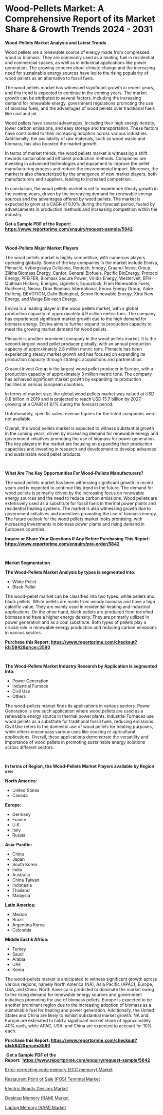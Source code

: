 <p><h1>Wood-Pellets Market: A Comprehensive Report of its Market Share & Growth Trends 2024 - 2031</h1></p><p><strong>Wood-Pellets Market Analysis and Latest Trends</strong></p>
<p><p>Wood pellets are a renewable source of energy made from compressed wood or biomass. They are commonly used as a heating fuel in residential and commercial spaces, as well as in industrial applications like power generation. The growing concern about climate change and the increasing need for sustainable energy sources have led to the rising popularity of wood pellets as an alternative to fossil fuels.</p><p>The wood pellets market has witnessed significant growth in recent years, and this trend is expected to continue in the coming years. The market growth can be attributed to several factors, including the increasing demand for renewable energy, government regulations promoting the use of biomass fuels, and the advantages of wood pellets over traditional fuels like coal and oil.</p><p>Wood pellets have several advantages, including their high energy density, lower carbon emissions, and easy storage and transportation. These factors have contributed to their increasing adoption across various industries. Additionally, the availability of raw materials, such as wood waste and biomass, has also boosted the market growth.</p><p>In terms of market trends, the wood pellets market is witnessing a shift towards sustainable and efficient production methods. Companies are investing in advanced technologies and equipment to improve the pellet manufacturing process and reduce the environmental impact. Moreover, the market is also characterized by the emergence of new market players, both manufacturers and suppliers, leading to increased competition.</p><p>In conclusion, the wood pellets market is set to experience steady growth in the coming years, driven by the increasing demand for renewable energy sources and the advantages offered by wood pellets. The market is expected to grow at a CAGR of 6.10% during the forecast period, fueled by advancements in production methods and increasing competition within the industry.</p></p>
<p><strong>Get a Sample PDF of the Report:&nbsp; <a href="https://www.reportprime.com/enquiry/request-sample/5842">https://www.reportprime.com/enquiry/request-sample/5842</a></strong></p>
<p>&nbsp;</p>
<p><strong>Wood-Pellets Major Market Players</strong></p>
<p><p>The wood pellets market is highly competitive, with numerous players operating globally. Some of the key companies in the market include Enviva, Pinnacle, Vyborgskaya Cellulose, Rentech, Innogy, Graanul Invest Group, Zilkha Biomass Energy, Canfor, General Biofuels, Pacific BioEnergy, Protocol Energy, PFEIFER, Biomass Secure Power, Viridis Energy, Westervelt, BTH Quitman Hickory, Energex, Lignetics, Equustock, Fram Renewable Fuels, RusForest, Neova, Drax Biomass International, Enova Energy Group, Aoke Ruifeng, DEVOTION, Dalin Biological, Senon Renewable Energy, Xirui New Energy, and Weige Bio-tech Energy.</p><p>Enviva is a leading player in the wood pellets market, with a global production capacity of approximately 4.9 million metric tons. The company has experienced significant market growth due to the high demand for biomass energy. Enviva aims to further expand its production capacity to meet the growing market demand for wood pellets.</p><p>Pinnacle is another prominent company in the wood pellets market. It is the second-largest wood pellet producer globally, with an annual production capacity of approximately 2.8 million metric tons. Pinnacle has been experiencing steady market growth and has focused on expanding its production capacity through strategic acquisitions and partnerships.</p><p>Graanul Invest Group is the largest wood pellet producer in Europe, with a production capacity of approximately 3 million metric tons. The company has achieved significant market growth by expanding its production facilities in various European countries.</p><p>In terms of market size, the global wood pellets market was valued at USD 8.8 billion in 2019 and is projected to reach USD 15.7 billion by 2027, growing at a CAGR of 8.1% during the forecast period.</p><p>Unfortunately, specific sales revenue figures for the listed companies were not available.</p><p>Overall, the wood pellets market is expected to witness substantial growth in the coming years, driven by increasing demand for renewable energy and government initiatives promoting the use of biomass for power generation. The key players in the market are focusing on expanding their production capacities and investing in research and development to develop advanced and sustainable wood pellet products.</p></p>
<p>&nbsp;</p>
<p><strong>What Are The Key Opportunities For Wood-Pellets Manufacturers?</strong></p>
<p><p>The wood pellets market has been witnessing significant growth in recent years and is expected to continue this trend in the future. The demand for wood pellets is primarily driven by the increasing focus on renewable energy sources and the need to reduce carbon emissions. Wood pellets are extensively used as a substitute for fossil fuels in thermal power plants and residential heating systems. The market is also witnessing growth due to government initiatives and incentives promoting the use of biomass energy. The future outlook for the wood pellets market looks promising, with increasing investments in biomass power plants and rising demand in European countries.</p></p>
<p><strong>Inquire or Share Your Questions If Any Before Purchasing This Report: <a href="https://www.reportprime.com/enquiry/pre-order/5842">https://www.reportprime.com/enquiry/pre-order/5842</a></strong></p>
<p>&nbsp;</p>
<p><strong>Market Segmentation</strong></p>
<p><strong>The Wood-Pellets Market Analysis by types is segmented into:</strong></p>
<p><ul><li>White Pellet</li><li>Black Pellet</li></ul></p>
<p><p>The wood-pellet market can be classified into two types: white pellets and black pellets. White pellets are made from woody biomass and have a high calorific value. They are mainly used in residential heating and industrial applications. On the other hand, black pellets are produced from torrefied biomass and have a higher energy density. They are primarily utilized in power generation and as a coal substitute. Both types of pellets play a crucial role in renewable energy production and reducing carbon emissions in various sectors.</p></p>
<p><strong>Purchase this Report:&nbsp;<a href="https://www.reportprime.com/checkout?id=5842&price=3590">https://www.reportprime.com/checkout?id=5842&price=3590</a></strong></p>
<p>&nbsp;</p>
<p><strong>The Wood-Pellets Market Industry Research by Application is segmented into:</strong></p>
<p><ul><li>Power Generation</li><li>Industrial Furnace</li><li>Civil Use</li><li>Others</li></ul></p>
<p><p>The wood-pellets market finds its applications in various sectors. Power Generation is one such application where wood pellets are used as a renewable energy source in thermal power plants. Industrial Furnaces use wood pellets as a substitute for traditional fossil fuels, reducing emissions. Civil Use refers to the domestic use of wood pellets for heating purposes, while others encompass various uses like cooking or agricultural applications. Overall, these applications demonstrate the versatility and importance of wood pellets in promoting sustainable energy solutions across different sectors.</p></p>
<p>&nbsp;</p>
<p><strong>In terms of Region, the Wood-Pellets Market Players available by Region are:</strong></p>
<p>
    <p> <strong> North America: </strong>
        <ul>
            <li>United States</li>
            <li>Canada</li>
        </ul>
        </p> 
    <p> <strong> Europe: </strong>
        <ul>
            <li>Germany</li>
            <li>France</li>
            <li>U.K.</li>
            <li>Italy</li>
            <li>Russia</li>
        </ul>
        </p> 
    <p> <strong> Asia-Pacific: </strong>
        <ul>
            <li>China</li>
            <li>Japan</li>
            <li>South Korea</li>
            <li>India</li>
            <li>Australia</li>
            <li>China Taiwan</li>
            <li>Indonesia</li>
            <li>Thailand</li>
            <li>Malaysia</li>
        </ul>
        </p> 
    <p> <strong> Latin America: </strong>
        <ul>
            <li>Mexico</li>
            <li>Brazil</li>
            <li>Argentina Korea</li>
            <li>Colombia</li>
        </ul>
        </p> 
    <p> <strong> Middle East & Africa: </strong>
        <ul>
            <li>Turkey</li>
            <li>Saudi</li>
            <li>Arabia</li>
            <li>UAE</li>
            <li>Korea</li>
        </ul>
    </p>
    </p>
<p><p>The wood-pellets market is anticipated to witness significant growth across various regions, namely North America (NA), Asia Pacific (APAC), Europe, USA, and China. North America is predicted to dominate the market owing to the rising demand for renewable energy sources and government initiatives promoting the use of biomass pellets. Europe is expected to be another prominent region due to the increasing adoption of biomass as a sustainable fuel for heating and power generation. Additionally, the United States and China are likely to exhibit substantial market growth. NA and Europe are estimated to hold a significant market share of approximately 40% each, while APAC, USA, and China are expected to account for 10% each.</p></p>
<p><strong>Purchase this Report: <a href="https://www.reportprime.com/checkout?id=5842&price=3590">https://www.reportprime.com/checkout?id=5842&price=3590</a></strong></p>
<p>&nbsp;<strong>Get a Sample PDF of the Report:&nbsp;&nbsp;<a href="https://www.reportprime.com/enquiry/request-sample/5842">https://www.reportprime.com/enquiry/request-sample/5842</a></strong></p>
<p><strong></strong></p>
<p><p><a href="https://github.com/PeterParrish5/Market-Research-Report-List-2/blob/main/error-correcting-code-memory-ecc-memory-market.md">Error-correcting code memory (ECC memory) Market</a></p><p><a href="https://github.com/BryceTownsendr/Market-Research-Report-List-2/blob/main/restaurant-point-of-sale-pos-terminal-market.md">Restaurant Point of Sale (POS) Terminal Market</a></p><p><a href="https://github.com/WillieWoodard/Market-Research-Report-List-2/blob/main/electric-beauty-devices-market.md">Electric Beauty Devices Market</a></p><p><a href="https://github.com/RickHolmes3/Market-Research-Report-List-2/blob/main/desktop-memory-ram-market.md">Desktop Memory (RAM) Market</a></p><p><a href="https://github.com/CliffMedina6/Market-Research-Report-List-2/blob/main/laptop-memory-ram-market.md">Laptop Memory (RAM) Market</a></p></p>